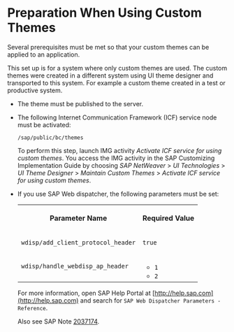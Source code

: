 <!-- loioea9f0daaf1d949ce8f5ac06949617fe5 -->

# Preparation When Using Custom Themes

Several prerequisites must be met so that your custom themes can be applied to an application.



This set up is for a system where only custom themes are used. The custom themes were created in a different system using UI theme designer and transported to this system. For example a custom theme created in a test or productive system.

-   The theme must be published to the server.

-   The following Internet Communication Framework \(ICF\) service node must be activated:

    `/sap/public/bc/themes`

    To perform this step, launch IMG activity *Activate ICF service for using custom themes*. You access the IMG activity in the SAP Customizing Implementation Guide by choosing *SAP NetWeaver* \> *UI Technologies* \> *UI Theme Designer* \> *Maintain Custom Themes* \> *Activate ICF service for using custom themes*.

-   If you use SAP Web dispatcher, the following parameters must be set:


    <table>
    <tr>
    <th valign="top">

    Parameter Name
    
    </th>
    <th valign="top">

    Required Value
    
    </th>
    </tr>
    <tr>
    <td valign="top">
    
    `wdisp/add_client_protocol_header`
    
    </td>
    <td valign="top">
    
    `true`
    
    </td>
    </tr>
    <tr>
    <td valign="top">
    
    `wdisp/handle_webdisp_ap_header`
    
    </td>
    <td valign="top">
    
    -   `1`
    -   `2`


    
    </td>
    </tr>
    </table>
    
    For more information, open SAP Help Portal at [http://help.sap.com](http://help.sap.com) and search for `SAP Web Dispatcher Parameters - Reference`.

    Also see SAP Note [2037174](https://me.sap.com/notes/2037174).


